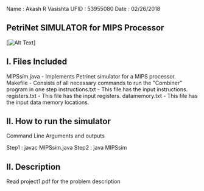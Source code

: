Name : Akash R Vasishta 
UFID : 53955080
Date : 02/26/2018

## __PetriNet SIMULATOR for MIPS Processor__

[![Alt Text](https://github.com/rvakash/Embedded-Systems/tree/master/MIPSSimulator/mips.gif)]


I. Files Included
-----------------

MIPSsim.java	 - Implements Petrinet simulator for a MIPS processor.
Makefile 	 - Consists of all necessary commands to run the "Combiner" program in one step
instructions.txt - This file has the input instructions.
registers.txt    - This file has the input registers.
datamemory.txt   - This file has the input data memory locations.

II. How to run the simulator
---------------------------

Command Line Arguments and outputs

Step1 : javac MIPSsim.java
Step2 : java MIPSsim


II. Description
---------------

Read project1.pdf for the problem description
